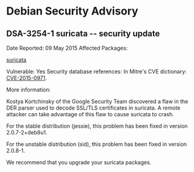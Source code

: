 
Debian Security Advisory
========================


DSA-3254-1 suricata -- security update
--------------------------------------



Date Reported:
09 May 2015
Affected Packages:

[suricata](https://packages.debian.org/src:suricata)

Vulnerable:
Yes
Security database references:
In Mitre's CVE dictionary: [CVE-2015-0971](https://security-tracker.debian.org/tracker/CVE-2015-0971).  

More information:

Kostya Kortchinsky of the Google Security Team discovered a flaw in the
DER parser used to decode SSL/TLS certificates in suricata. A remote
attacker can take advantage of this flaw to cause suricata to crash.


For the stable distribution (jessie), this problem has been fixed in
version 2.0.7-2+deb8u1.


For the unstable distribution (sid), this problem has been fixed in
version 2.0.8-1.


We recommend that you upgrade your suricata packages.





